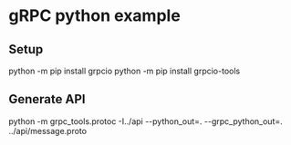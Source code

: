 #  gRPC python example

## Setup
python -m pip install grpcio
python -m pip install grpcio-tools

## Generate API
python -m grpc_tools.protoc -I../api --python_out=. --grpc_python_out=. ../api/message.proto